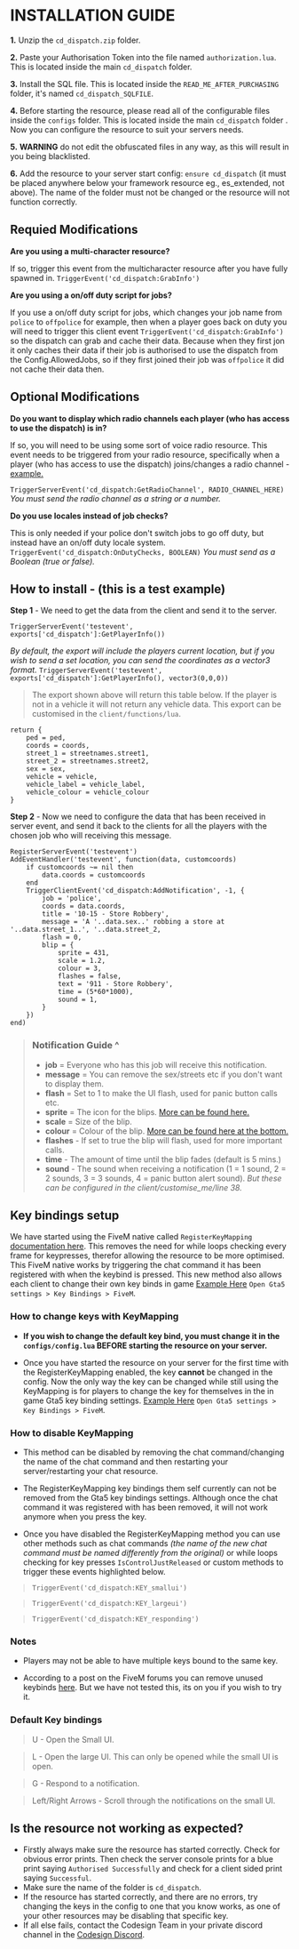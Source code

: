 



# INSTALLATION GUIDE
**1.** Unzip the `cd_dispatch.zip` folder.

**2.** Paste your Authorisation Token into the file named `authorization.lua`. This is located inside the main `cd_dispatch` folder.

**3.** Install the SQL file. This is located inside the `READ_ME_AFTER_PURCHASING` folder, it's named `cd_dispatch_SQLFILE`.

**4.** Before starting the resource, please read all of the configurable files inside the `configs` folder. This is located inside the main `cd_dispatch` folder . Now you can configure the resource to suit your servers needs.
 
**5.** **WARNING** do not edit the obfuscated files in any way, as this will result in you being blacklisted.
 
**6.** Add the resource to your server start config: `ensure cd_dispatch` (it must be placed anywhere below your framework resource eg., es_extended, not above). The name of the folder must not be changed or the resource will not function correctly.

## Requied Modifications

**Are you using a multi-character resource?**

If so, trigger this event from the multicharacter resource after you have fully spawned in. `TriggerEvent('cd_dispatch:GrabInfo')`

**Are you using a on/off duty script for jobs?**

If you use a on/off duty script for jobs, which changes your job name from `police` to `offpolice` for example, then when a player goes back on duty you will need to trigger this client event `TriggerEvent('cd_dispatch:GrabInfo')` so the dispatch can grab and cache their data. Because when they first jon it only caches their data if their job is authorised to use the dispatch from the Config.AllowedJobs, so if they first joined their job was `offpolice` it did not cache their data then.

## Optional Modifications

**Do you want to display which radio channels each player (who has access to use the dispatch) is in?**

If so, you will need to be using some sort of voice radio resource. This event needs to be triggered from your radio resource, specifically when a player (who has access to use the dispatch) joins/changes a radio channel - [example.](https://imgur.com/6j7wEYM)

`TriggerServerEvent('cd_dispatch:GetRadioChannel', RADIO_CHANNEL_HERE)` *You must send the radio channel as a string or a number.*

**Do you use locales instead of job checks?**

This is only needed if your police don't switch jobs to go off duty, but instead have an on/off duty locale system.
`TriggerEvent('cd_dispatch:OnDutyChecks, BOOLEAN)` *You must send as a Boolean (true or false).*

## How to install - (this is a test example)

**Step 1** - We need to get the data from the client and send it to the server.

    TriggerServerEvent('testevent', exports['cd_dispatch']:GetPlayerInfo())

*By default, the export will include the players current location, but if you wish to send a set location, you can send the coordinates as a vector3 format.*
`TriggerServerEvent('testevent', exports['cd_dispatch']:GetPlayerInfo(), vector3(0,0,0))`

> The export shown above will return this table below. If the player is not in a vehicle it will not return any vehicle data. This export can be customised in the `client/functions/lua`.

    return {
	    ped = ped,
	    coords = coords,
	    street_1 = streetnames.street1,
	    street_2 = streetnames.street2,
	    sex = sex,
	    vehicle = vehicle,
	    vehicle_label = vehicle_label,
	    vehicle_colour = vehicle_colour
    }

**Step 2** - Now we need to configure the data that has been received in server event, and send it back to the clients for all the players with the chosen job who will receiving this message.


	RegisterServerEvent('testevent')
	AddEventHandler('testevent', function(data, customcoords)
		if customcoords ~= nil then
			data.coords = customcoords
		end
		TriggerClientEvent('cd_dispatch:AddNotification', -1, {
			job = 'police', 
			coords = data.coords,
			title = '10-15 - Store Robbery',
			message = 'A '..data.sex..' robbing a store at '..data.street_1..', '..data.street_2, 
			flash = 0, 
			blip = {
				sprite = 431, 
				scale = 1.2, 
				colour = 3,
				flashes = false, 
				text = '911 - Store Robbery',
				time = (5*60*1000),
				sound = 1,
			}
		})
	end)

> ### Notification Guide ^
> - **job** = Everyone who has this job will receive this notification.
> - **message** = You can remove the sex/streets etc if you don't want to display them.
> - **flash** = Set to 1 to make the UI flash, used for panic button calls etc.
> - **sprite** = The icon for the blips. [More can be found here.](https://docs.fivem.net/docs/game-references/blips/)
> - **scale** = Size of the blip.
> - **colour** = Colour of the blip. [More can be found here at the bottom.](https://docs.fivem.net/docs/game-references/blips/)
> - **flashes** - If set to true the blip will flash, used for more important calls.
> - **time** - The amount of time until the blip fades (default is 5 mins.)
> - **sound** - The sound when receiving a notification (1 = 1 sound, 2 = 2 sounds, 3 = 3 sounds, 4 = panic button alert sound). *But these can be configured in the client/customise_me/line 38.*

## Key bindings setup
We have started using the FiveM native called `RegisterKeyMapping` [documentation here](http://runtime.fivem.net/doc/natives/?_0xD7664FD1). This removes the need for while loops checking every frame for keypresses, therefor allowing the resource to be more optimised. This FiveM native works by triggering the chat command it has been registered with when the keybind is pressed. This new method also allows each client to change their own key binds in game [Example Here](https://imgur.com/GRWKelR) `Open Gta5 settings > Key Bindings > FiveM`.

### How to change keys with KeyMapping

- **If you wish to change the default key bind, you must change it in the `configs/config.lua` BEFORE starting the resource on your server.**

- Once you have started the resource on your server for the first time with the RegisterKeyMapping enabled, the key **cannot** be changed in the config. Now the only way the key can be changed while still using the KeyMapping is for players to change the key for themselves in the in game Gta5 key binding settings. [Example Here](https://imgur.com/GRWKelR) `Open Gta5 settings > Key Bindings > FiveM`.

### How to disable KeyMapping

- This method can be disabled by removing the chat command/changing the name of the chat command and then restarting your server/restarting your chat resource.
    
- The RegisterKeyMapping key bindings them self currently can not be removed from the Gta5 key bindings settings. Although once the chat command it was registered with has been removed, it will not work anymore when you press the key.

- Once you have disabled the RegisterKeyMapping method you can use other methods such as chat commands *(the name of the new chat command must be named differently from the original)* or while loops checking for key presses `IsControlJustReleased` or custom methods to trigger these events highlighted below.

> `TriggerEvent('cd_dispatch:KEY_smallui')`

> `TriggerEvent('cd_dispatch:KEY_largeui')`

> `TriggerEvent('cd_dispatch:KEY_responding')`

### Notes
- Players may not be able to have multiple keys bound to the same key.

- According to a post on the FiveM forums you can remove unused keybinds [here](https://forum.cfx.re/t/registerkeymapping-question/1108639/10?u=ramp_rp). But we have not tested this, its on you if you wish to try it.

### Default Key bindings

> U - Open the Small UI.

> L - Open the large UI. This can only be opened while the small UI is open.

> G - Respond to a notification.

> Left/Right Arrows - Scroll through the notifications on the small UI.

## Is the resource not working as expected?
- Firstly always make sure the resource has started correctly. Check for obvious error prints. Then check the server console prints for a blue print saying `Authorised Successfully` and check for a client sided print saying `Successful`.
- Make sure the name of the folder is `cd_dispatch`.
- If the resource has started correctly, and there are no errors, try changing the keys in the config to one that you know works, as one of your other resources may be disabling that specific key.
- If all else fails, contact the Codesign Team in your private discord channel in the [Codesign Discord](https://discord.gg/HmDFGp62Tr).

